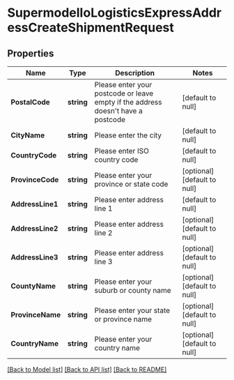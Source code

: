 # SupermodelIoLogisticsExpressAddressCreateShipmentRequest

## Properties
Name | Type | Description | Notes
------------ | ------------- | ------------- | -------------
**PostalCode** | **string** | Please enter your postcode or leave empty if the address doesn&#x27;t have a postcode | [default to null]
**CityName** | **string** | Please enter the city | [default to null]
**CountryCode** | **string** | Please enter ISO country code | [default to null]
**ProvinceCode** | **string** | Please enter your province or state code | [optional] [default to null]
**AddressLine1** | **string** | Please enter address line 1 | [default to null]
**AddressLine2** | **string** | Please enter address line 2 | [optional] [default to null]
**AddressLine3** | **string** | Please enter address line 3 | [optional] [default to null]
**CountyName** | **string** | Please enter your suburb or county name | [optional] [default to null]
**ProvinceName** | **string** | Please enter your state or province name | [optional] [default to null]
**CountryName** | **string** | Please enter your country name | [optional] [default to null]

[[Back to Model list]](../README.md#documentation-for-models) [[Back to API list]](../README.md#documentation-for-api-endpoints) [[Back to README]](../README.md)

